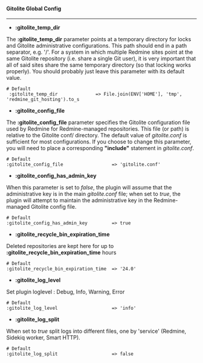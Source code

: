 #### Gitolite Global Config
***

* **:gitolite_temp_dir**

The **:gitolite_temp_dir** parameter points at a temporary directory for locks and Gitolite administrative configurations. This path should end in a path separator, e.g. '/'. For a system in which multiple Redmine sites point at the same Gitolite repository (i.e. share a single Git user), it is very important that all of said sites share the same temporary directory (so that locking works properly). You should probably just leave this parameter with its default value.

    # Default
     :gitolite_temp_dir              => File.join(ENV['HOME'], 'tmp', 'redmine_git_hosting').to_s

* **:gitolite_config_file**

The **:gitolite_config_file** parameter specifies the Gitolite configuration file used by Redmine for Redmine-managed repositories. This file (or path) is relative to the Gitolite conf/ directory. The default value of *gitolite.conf* is sufficient for most configurations. If you choose to change this parameter, you will need to place a corresponding **"include"** statement in *gitolite.conf*.

    # Default
    :gitolite_config_file                  => 'gitolite.conf'

* **:gitolite_config_has_admin_key**

When this parameter is set to *false*, the plugin will assume that the administrative key is in the main *gitolite.conf* file; when set to *true*, the plugin will attempt to maintain the administrative key in the Redmine-managed Gitolite config file.

    # Default
    :gitolite_config_has_admin_key         => true

* **:gitolite_recycle_bin_expiration_time**

Deleted repositories are kept here for up to **:gitolite_recycle_bin_expiration_time** hours

    # Default
    :gitolite_recycle_bin_expiration_time  => '24.0'

* **:gitolite_log_level**

Set plugin loglevel : Debug, Info, Warning, Error

    # Default
    :gitolite_log_level                    => 'info'

* **:gitolite_log_split**

When set to *true* split logs into different files, one by 'service' (Redmine, Sidekiq worker, Smart HTTP).

    # Default
    :gitolite_log_split                    => false
